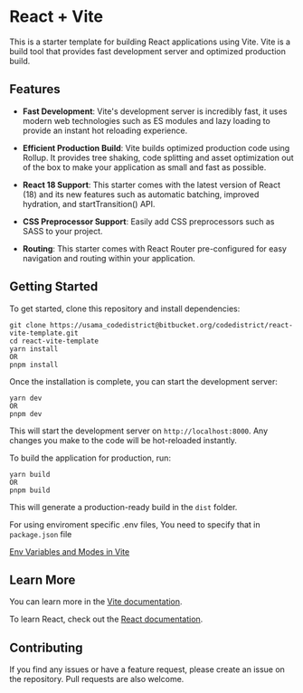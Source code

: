 # React + Vite

This is a starter template for building React applications using Vite. Vite is a build tool that provides fast development server and optimized production build.

## Features

- **Fast Development**: Vite's development server is incredibly fast, it uses modern web technologies such as ES modules and lazy loading to provide an instant hot reloading experience.

- **Efficient Production Build**: Vite builds optimized production code using Rollup. It provides tree shaking, code splitting and asset optimization out of the box to make your application as small and fast as possible.

- **React 18 Support**: This starter comes with the latest version of React (18) and its new features such as automatic batching, improved hydration, and startTransition() API.

- **CSS Preprocessor Support**: Easily add CSS preprocessors such as SASS to your project.

- **Routing**: This starter comes with React Router pre-configured for easy navigation and routing within your application.

## Getting Started

To get started, clone this repository and install dependencies:

```
git clone https://usama_codedistrict@bitbucket.org/codedistrict/react-vite-template.git
cd react-vite-template
yarn install
OR
pnpm install
```

Once the installation is complete, you can start the development server:

```
yarn dev
OR
pnpm dev
```

This will start the development server on `http://localhost:8000`. Any changes you make to the code will be hot-reloaded instantly.

To build the application for production, run:

```
yarn build
OR
pnpm build
```

This will generate a production-ready build in the `dist` folder.

For using enviroment specific .env files, You need to specify that in `package.json` file

[Env Variables and Modes in Vite](https://vitejs.dev/guide/env-and-mode.html)

## Learn More

You can learn more in the [Vite documentation](https://vitejs.dev/guide/).

To learn React, check out the [React documentation](https://react.dev/learn).

## Contributing

If you find any issues or have a feature request, please create an issue on the repository. Pull requests are also welcome.
